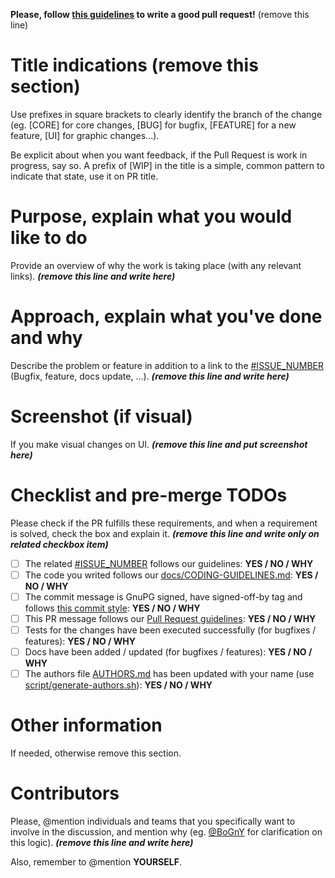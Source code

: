 **Please, follow [this guidelines](https://github.com/blog/1943-how-to-write-the-perfect-pull-request "Write the perfect Pull Request") to write a good pull request!** (remove this line)

# Title indications (remove this section)
Use prefixes in square brackets to clearly identify the branch of the change (eg. [CORE] for core changes, [BUG] for bugfix, [FEATURE] for a new feature, [UI] for graphic changes...).

Be explicit about when you want feedback, if the Pull Request is work in progress, say so. A prefix of [WIP] in the title is a simple, common pattern to indicate that state, use it on PR title.

# Purpose, explain what you would like to do
Provide an overview of why the work is taking place (with any relevant links). **_(remove this line and write here)_**

# Approach, explain what you've done and why
Describe the problem or feature in addition to a link to the [#ISSUE_NUMBER](https://github.com/BoGnY/JYugiohDB/issues "Open issues") (Bugfix, feature, docs update, ...). **_(remove this line and write here)_**

# Screenshot (if visual)
If you make visual changes on UI. **_(remove this line and put screenshot here)_**

# Checklist and pre-merge TODOs
Please check if the PR fulfills these requirements, and when a requirement is solved, check the box and explain it. **_(remove this line and write only on related checkbox item)_**
- [ ] The related [#ISSUE_NUMBER](https://github.com/BoGnY/JYugiohDB/issues "Open issues") follows our guidelines: **YES / NO / WHY**
- [ ] The code you writed follows our [docs/CODING-GUIDELINES.md](docs/CODING-GUIDELINES.md "Coding guidelines"): **YES / NO / WHY**
- [ ] The commit message is GnuPG signed, have signed-off-by tag and follows [this commit style](https://github.com/agis/git-style-guide#commits "Git style guide"): **YES / NO / WHY**
- [ ] This PR message follows our [Pull Request guidelines](docs/PULL_REQUEST_TEMPLATE.md "Pull Request guidelines"): **YES / NO / WHY**
- [ ] Tests for the changes have been executed successfully (for bugfixes / features): **YES / NO / WHY**
- [ ] Docs have been added / updated (for bugfixes / features): **YES / NO / WHY**
- [ ] The authors file [AUTHORS.md](AUTHORS.md "Authors and Contributors") has been updated with your name (use [script/generate-authors.sh](script/generate-authors.sh)): **YES / NO / WHY**

# Other information
If needed, otherwise remove this section.

# Contributors
Please, @mention individuals and teams that you specifically want to involve in the discussion, and mention why (eg. [@BoGnY](https://github.com/BoGnY) for clarification on this logic). **_(remove this line and write here)_**

Also, remember to @mention **YOURSELF**.
